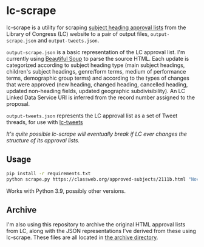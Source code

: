 # lc-scrape

lc-scrape is a utility for scraping [subject heading approval lists](https://classweb.org/approved-subjects/) from the Library of Congress (LC) website to a pair of output files, `output-scrape.json` and `output-tweets.json`.

`output-scrape.json` is a basic representation of the LC approval list. I'm currently using [Beautiful Soup](https://www.crummy.com/software/BeautifulSoup/) to parse the source HTML. Each update is categorized according to subject heading type (main subject headings, children's subject headings, genre/form terms, medium of performance terms, demographic group terms) and according to the types of changes that were approved (new heading, changed heading, cancelled heading, updated non-heading fields, updated geographic subdivisibility). An LC Linked Data Service URI is inferred from the record number assigned to the proposal.

`output-tweets.json` represents the LC approval list as a set of Tweet threads, for use with [lc-tweets](https://github.com/joeptacek/lc-tweet)

*It's quite possible lc-scrape will eventually break if LC ever changes the structure of its approval lists.*

## Usage

```bash
pip install -r requirements.txt
python scrape.py https://classweb.org/approved-subjects/2111b.html "Nov. 12, 2021"
```

Works with Python 3.9, possibly other versions.

## Archive

I'm also using this repository to archive the original HTML approval lists from LC, along with the JSON representations I've derived from these using lc-scrape. These files are all located in [the archive directory](https://github.com/joeptacek/lc-scrape/tree/master/archive).
